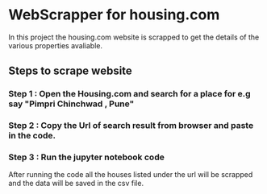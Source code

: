 # WebScrapper for housing.com

In this project the housing.com website is scrapped to get the details of the various properties avaliable.

## Steps to scrape website

### Step 1 : Open the Housing.com and search for a place for e.g say "Pimpri Chinchwad , Pune"
### Step 2 : Copy the Url of search result from browser and paste in the code.
### Step 3 : Run the jupyter notebook code

After running the code all the houses listed under the url will be scrapped and the data will be saved in the csv file.
